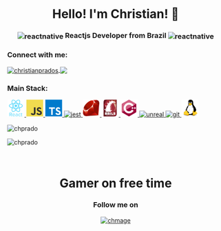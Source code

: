 <h1 align="center">Hello! I'm Christian! 👋</h1>
<h3 align="center">
  <img align="center" src="https://reactnative.dev/img/header_logo.svg" alt="reactnative" width="40" height="40"/>
  Reactjs Developer from Brazil
  <img align="center" src="https://reactnative.dev/img/header_logo.svg" alt="reactnative" width="40" height="40"/>
</h3>

<h3 align="left">Connect with me:</h3>
<p align="left">
  <a href="https://linkedin.com/in/christianprados" target="blank">
    <img align="center" src="https://raw.githubusercontent.com/rahuldkjain/github-profile-readme-generator/master/src/images/icons/Social/linked-in-alt.svg" alt="christianprados" height="30" width="40" />
  </a>

  <a href = "mailto:christianprado.contato@gmail.com">
    <img align="center" src="https://img.shields.io/badge/-Gmail-%23333?style=for-the-badge&logo=gmail&logoColor=white" target="_blank" height="30">
  </a>
</p>

<h3 align="left">Main Stack:</h3>
<p align="left">
  <a href="https://reactjs.org/" target="_blank">
    <img src="https://raw.githubusercontent.com/devicons/devicon/master/icons/react/react-original-wordmark.svg" alt="react" width="40" height="40"/>
  </a>

  <a href="https://developer.mozilla.org/en-US/docs/Web/JavaScript" target="_blank">
    <img src="https://raw.githubusercontent.com/devicons/devicon/master/icons/javascript/javascript-original.svg" alt="javascript" width="40" height="40"/>
  </a>

  <a href="https://www.typescriptlang.org/" target="_blank">
    <img src="https://raw.githubusercontent.com/devicons/devicon/master/icons/typescript/typescript-original.svg" alt="typescript" width="40" height="40"/>
  </a>

  <a href="https://jestjs.io" target="_blank">
    <img src="https://www.vectorlogo.zone/logos/jestjsio/jestjsio-icon.svg" alt="jest" width="40" height="40"/>
  </a>

  <a href="https://www.ruby-lang.org/en/" target="_blank">
    <img src="https://raw.githubusercontent.com/devicons/devicon/master/icons/ruby/ruby-original.svg" alt="ruby" width="40" height="40"/>
  </a>

  <a href="https://rubyonrails.org" target="_blank">
    <img src="https://raw.githubusercontent.com/devicons/devicon/master/icons/rails/rails-original-wordmark.svg" alt="rails" width="40" height="40"/>
  </a>

  <a href="https://www.w3schools.com/cpp/" target="_blank"> 
    <img src="https://raw.githubusercontent.com/devicons/devicon/master/icons/cplusplus/cplusplus-original.svg" alt="cplusplus" width="40" height="40"/>
  </a>
  
  <a href="https://unrealengine.com/" target="_blank">
    <img src="https://raw.githubusercontent.com/kenangundogan/fontisto/036b7eca71aab1bef8e6a0518f7329f13ed62f6b/icons/svg/brand/unreal-engine.svg" alt="unreal" width="40" height="40"/>
  </a>

  <a href="https://git-scm.com/" target="_blank">
    <img src="https://www.vectorlogo.zone/logos/git-scm/git-scm-icon.svg" alt="git" width="40" height="40"/>
  </a>

  <a href="https://www.linux.org/" target="_blank">
    <img src="https://raw.githubusercontent.com/devicons/devicon/master/icons/linux/linux-original.svg" alt="linux" width="40" height="40"/>
  </a>
</p>

<p>
  <img align="center" src="https://github-readme-stats.vercel.app/api?username=chprado&show_icons=true&locale=en" alt="chprado" />
</p>

<p>
  <img align="center" src="https://github-readme-stats.vercel.app/api/top-langs?username=chprado&show_icons=true&locale=en&layout=compact" alt="chprado" />
</p>

<br>
<h1 align="center">Gamer on free time</h1>
<h3 align="center">Follow me on</h3>
<p align="center">
  <a href="https://www.twitch.tv/chmage2" target="blank">
    <img align="center" src="https://upload.wikimedia.org/wikipedia/commons/c/c6/Twitch_logo_%28wordmark_only%29.svg" alt="chmage" height="60" />
  </a>
</p>
